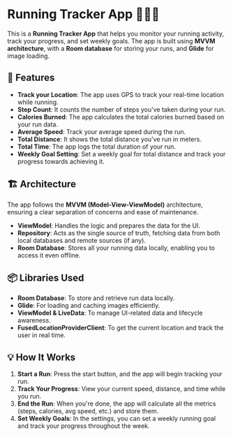 # Running Tracker App 🏃‍♂️📱

This is a **Running Tracker App** that helps you monitor your running activity, track your progress, and set weekly goals. The app is built using **MVVM architecture**, with a **Room database** for storing your runs, and **Glide** for image loading.

## 🚀 Features

- **Track your Location**: The app uses GPS to track your real-time location while running.
- **Step Count**: It counts the number of steps you've taken during your run.
- **Calories Burned**: The app calculates the total calories burned based on your run data.
- **Average Speed**: Track your average speed during the run.
- **Total Distance**: It shows the total distance you’ve run in meters.
- **Total Time**: The app logs the total duration of your run.
- **Weekly Goal Setting**: Set a weekly goal for total distance and track your progress towards achieving it.

## 🏗️ Architecture

The app follows the **MVVM (Model-View-ViewModel)** architecture, ensuring a clear separation of concerns and ease of maintenance.

- **ViewModel**: Handles the logic and prepares the data for the UI.
- **Repository**: Acts as the single source of truth, fetching data from both local databases and remote sources (if any).
- **Room Database**: Stores all your running data locally, enabling you to access it even offline.

## 📦 Libraries Used

- **Room Database**: To store and retrieve run data locally.
- **Glide**: For loading and caching images efficiently.
- **ViewModel & LiveData**: To manage UI-related data and lifecycle awareness.
- **FusedLocationProviderClient**: To get the current location and track the user in real time.

## 💡 How It Works

1. **Start a Run**: Press the start button, and the app will begin tracking your run.
2. **Track Your Progress**: View your current speed, distance, and time while you run.
3. **End the Run**: When you're done, the app will calculate all the metrics (steps, calories, avg speed, etc.) and store them.
4. **Set Weekly Goals**: In the settings, you can set a weekly running goal and track your progress throughout the week.

<!-- ## 📸 Screenshots

*(Add relevant screenshots here)* -->

<!-- ## 🔧 Setup

1. Clone the repository:
   ```bash
   git clone https://github.com/MianMuzammil67/RunNinja-app.git -->
